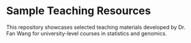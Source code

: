 # Sample Teaching Resources

This repository showcases selected teaching materials developed by Dr. Fan Wang for university-level courses in statistics and genomics. 
